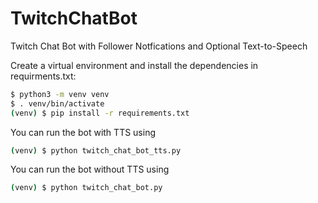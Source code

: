# TwitchChatBot
Twitch Chat Bot with Follower Notfications and Optional Text-to-Speech

Create a virtual environment and install the dependencies in requirments.txt:

```bash
$ python3 -m venv venv
$ . venv/bin/activate
(venv) $ pip install -r requirements.txt
```

You can run the bot with TTS using

```bash
(venv) $ python twitch_chat_bot_tts.py
```

You can run the bot without TTS using

```bash
(venv) $ python twitch_chat_bot.py
```
